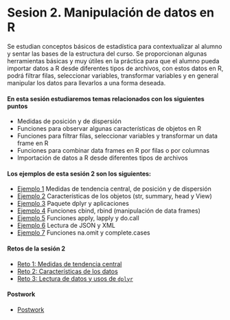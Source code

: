 # Sesion 2. Manipulación de datos en R

Se estudian conceptos básicos de estadística para contextualizar al alumno y sentar las bases de la estructura del curso. Se proporcionan algunas herramientas básicas y muy útiles en la práctica para que el alumno pueda importar datos a R desde diferentes tipos de archivos, con estos datos en R, podrá filtrar filas, seleccionar variables, transformar variables y en general manipular los datos para llevarlos a una forma deseada.

#### En esta sesión estudiaremos temas relacionados con los siguientes puntos

- Medidas de posición y de dispersión
- Funciones para observar algunas características de objetos en R
- Funciones para filtrar filas, seleccionar variables y transformar un data frame en R
- Funciones para combinar data frames en R por filas o por columnas
- Importación de datos a R desde diferentes tipos de archivos

#### Los ejemplos de esta sesión 2 son los siguientes:

- [Ejemplo 1](https://github.com/beduExpert/Programacion-con-R-2020/tree/main/Sesion-02/Ejemplo-01) Medidas de tendencia central, de posición y de dispersión
- [Ejemplo 2](https://github.com/beduExpert/Programacion-con-R-2020/tree/main/Sesion-02/Ejemplo-02) Características de los objetos (str, summary, head y View)
- [Ejemplo 3](https://github.com/beduExpert/Programacion-con-R-2020/tree/main/Sesion-02/Ejemplo-03) Paquete dplyr y aplicaciones
- [Ejemplo 4](https://github.com/beduExpert/Programacion-con-R-2020/tree/main/Sesion-02/Ejemplo-04) Funciones cbind, rbind (manipulación de data frames)
- [Ejemplo 5](https://github.com/beduExpert/Programacion-con-R-2020/tree/main/Sesion-02/Ejemplo-05) Funciones apply, lapply y do.call
- [Ejemplo 6](https://github.com/beduExpert/Programacion-con-R-2020/tree/main/Sesion-02/Ejemplo-06) Lectura de JSON y XML
- [Ejemplo 7](https://github.com/beduExpert/Programacion-con-R-2020/tree/main/Sesion-02/Ejemplo-07) Funciones na.omit y complete.cases

#### Retos de la sesión 2

- [Reto 1: Medidas de tendencia central](https://github.com/beduExpert/Programacion-con-R-2020/tree/main/Sesion-02/Reto-01) 
- [Reto 2: Características de los datos](https://github.com/beduExpert/Programacion-con-R-2020/tree/main/Sesion-02/Reto-02) 
- [Reto 3: Lectura de datos y usos de `dplyr`](https://github.com/beduExpert/Programacion-con-R-2020/tree/main/Sesion-02/Reto-03) 

#### Postwork

- [Postwork](https://github.com/beduExpert/Programacion-con-R-2020/tree/main/Sesion-02/Postwork)
